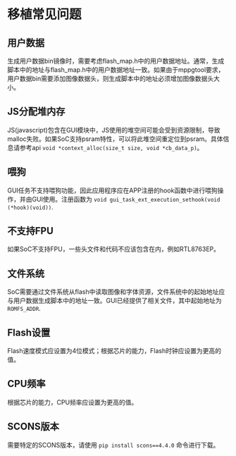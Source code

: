 # 移植常见问题

## 用户数据

生成用户数据bin镜像时，需要考虑flash_map.h中的用户数据地址。通常，生成脚本中的地址与flash_map.h中的用户数据地址一致。如果由于mppgtool要求，用户数据bin需要添加图像数据头，则生成脚本中的地址必须增加图像数据头大小。

## JS分配堆内存

JS(javascript)包含在GUI模块中，JS使用的堆空间可能会受到资源限制，导致malloc失败。如果SoC支持psram特性，可以将此堆空间重定位到psram。具体信息请参考api `void *context_alloc(size_t size, void *cb_data_p)`。

## 喂狗

GUI任务不支持喂狗功能，因此应用程序应在APP注册的hook函数中进行喂狗操作，并由GUI使用。注册函数为 `void gui_task_ext_execution_sethook(void (*hook)(void))`.

## 不支持FPU

如果SoC不支持FPU，一些头文件和代码不应该包含在内，例如RTL8763EP。

## 文件系统

SoC需要通过文件系统从flash中读取图像和字体资源，文件系统中的起始地址应与用户数据生成脚本中的地址一致。GUI已经提供了相关文件，其中起始地址为 `ROMFS_ADDR`.

## Flash设置

Flash速度模式应设置为4位模式；根据芯片的能力，Flash时钟应设置为更高的值。

## CPU频率

根据芯片的能力，CPU频率应设置为更高的值。

## SCONS版本

需要特定的SCONS版本，请使用 `pip install scons==4.4.0` 命令进行下载。
